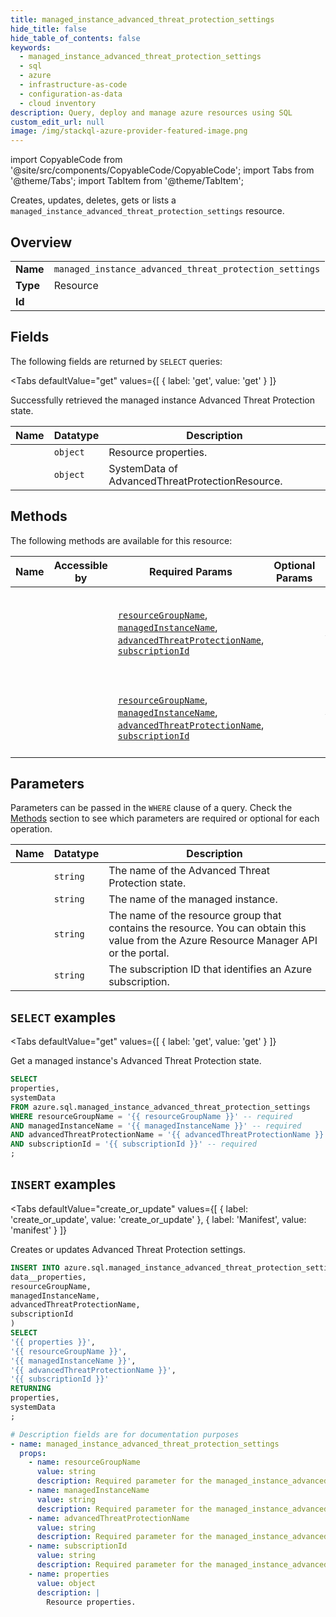 ```yaml
--- 
title: managed_instance_advanced_threat_protection_settings
hide_title: false
hide_table_of_contents: false
keywords:
  - managed_instance_advanced_threat_protection_settings
  - sql
  - azure
  - infrastructure-as-code
  - configuration-as-data
  - cloud inventory
description: Query, deploy and manage azure resources using SQL
custom_edit_url: null
image: /img/stackql-azure-provider-featured-image.png
---
```


import CopyableCode from '@site/src/components/CopyableCode/CopyableCode';
import Tabs from '@theme/Tabs';
import TabItem from '@theme/TabItem';

Creates, updates, deletes, gets or lists a <code>managed_instance_advanced_threat_protection_settings</code> resource.

## Overview
<table><tbody>
<tr><td><b>Name</b></td><td><code>managed_instance_advanced_threat_protection_settings</code></td></tr>
<tr><td><b>Type</b></td><td>Resource</td></tr>
<tr><td><b>Id</b></td><td><CopyableCode code="azure.sql.managed_instance_advanced_threat_protection_settings" /></td></tr>
</tbody></table>

## Fields

The following fields are returned by `SELECT` queries:

<Tabs
    defaultValue="get"
    values={[
        { label: 'get', value: 'get' }
    ]}
>
<TabItem value="get">

Successfully retrieved the managed instance Advanced Threat Protection state.

<table>
<thead>
    <tr>
    <th>Name</th>
    <th>Datatype</th>
    <th>Description</th>
    </tr>
</thead>
<tbody>
<tr>
    <td><CopyableCode code="properties" /></td>
    <td><code>object</code></td>
    <td>Resource properties.</td>
</tr>
<tr>
    <td><CopyableCode code="systemData" /></td>
    <td><code>object</code></td>
    <td>SystemData of AdvancedThreatProtectionResource.</td>
</tr>
</tbody>
</table>
</TabItem>
</Tabs>

## Methods

The following methods are available for this resource:

<table>
<thead>
    <tr>
    <th>Name</th>
    <th>Accessible by</th>
    <th>Required Params</th>
    <th>Optional Params</th>
    <th>Description</th>
    </tr>
</thead>
<tbody>
<tr>
    <td><a href="#get"><CopyableCode code="get" /></a></td>
    <td><CopyableCode code="select" /></td>
    <td><a href="#parameter-resourceGroupName"><code>resourceGroupName</code></a>, <a href="#parameter-managedInstanceName"><code>managedInstanceName</code></a>, <a href="#parameter-advancedThreatProtectionName"><code>advancedThreatProtectionName</code></a>, <a href="#parameter-subscriptionId"><code>subscriptionId</code></a></td>
    <td></td>
    <td>Get a managed instance's Advanced Threat Protection state.</td>
</tr>
<tr>
    <td><a href="#create_or_update"><CopyableCode code="create_or_update" /></a></td>
    <td><CopyableCode code="insert" /></td>
    <td><a href="#parameter-resourceGroupName"><code>resourceGroupName</code></a>, <a href="#parameter-managedInstanceName"><code>managedInstanceName</code></a>, <a href="#parameter-advancedThreatProtectionName"><code>advancedThreatProtectionName</code></a>, <a href="#parameter-subscriptionId"><code>subscriptionId</code></a></td>
    <td></td>
    <td>Creates or updates Advanced Threat Protection settings.</td>
</tr>
</tbody>
</table>

## Parameters

Parameters can be passed in the `WHERE` clause of a query. Check the [Methods](#methods) section to see which parameters are required or optional for each operation.

<table>
<thead>
    <tr>
    <th>Name</th>
    <th>Datatype</th>
    <th>Description</th>
    </tr>
</thead>
<tbody>
<tr id="parameter-advancedThreatProtectionName">
    <td><CopyableCode code="advancedThreatProtectionName" /></td>
    <td><code>string</code></td>
    <td>The name of the Advanced Threat Protection state.</td>
</tr>
<tr id="parameter-managedInstanceName">
    <td><CopyableCode code="managedInstanceName" /></td>
    <td><code>string</code></td>
    <td>The name of the managed instance.</td>
</tr>
<tr id="parameter-resourceGroupName">
    <td><CopyableCode code="resourceGroupName" /></td>
    <td><code>string</code></td>
    <td>The name of the resource group that contains the resource. You can obtain this value from the Azure Resource Manager API or the portal.</td>
</tr>
<tr id="parameter-subscriptionId">
    <td><CopyableCode code="subscriptionId" /></td>
    <td><code>string</code></td>
    <td>The subscription ID that identifies an Azure subscription.</td>
</tr>
</tbody>
</table>

## `SELECT` examples

<Tabs
    defaultValue="get"
    values={[
        { label: 'get', value: 'get' }
    ]}
>
<TabItem value="get">

Get a managed instance's Advanced Threat Protection state.

```sql
SELECT
properties,
systemData
FROM azure.sql.managed_instance_advanced_threat_protection_settings
WHERE resourceGroupName = '{{ resourceGroupName }}' -- required
AND managedInstanceName = '{{ managedInstanceName }}' -- required
AND advancedThreatProtectionName = '{{ advancedThreatProtectionName }}' -- required
AND subscriptionId = '{{ subscriptionId }}' -- required
;
```
</TabItem>
</Tabs>


## `INSERT` examples

<Tabs
    defaultValue="create_or_update"
    values={[
        { label: 'create_or_update', value: 'create_or_update' },
        { label: 'Manifest', value: 'manifest' }
    ]}
>
<TabItem value="create_or_update">

Creates or updates Advanced Threat Protection settings.

```sql
INSERT INTO azure.sql.managed_instance_advanced_threat_protection_settings (
data__properties,
resourceGroupName,
managedInstanceName,
advancedThreatProtectionName,
subscriptionId
)
SELECT 
'{{ properties }}',
'{{ resourceGroupName }}',
'{{ managedInstanceName }}',
'{{ advancedThreatProtectionName }}',
'{{ subscriptionId }}'
RETURNING
properties,
systemData
;
```
</TabItem>
<TabItem value="manifest">

```yaml
# Description fields are for documentation purposes
- name: managed_instance_advanced_threat_protection_settings
  props:
    - name: resourceGroupName
      value: string
      description: Required parameter for the managed_instance_advanced_threat_protection_settings resource.
    - name: managedInstanceName
      value: string
      description: Required parameter for the managed_instance_advanced_threat_protection_settings resource.
    - name: advancedThreatProtectionName
      value: string
      description: Required parameter for the managed_instance_advanced_threat_protection_settings resource.
    - name: subscriptionId
      value: string
      description: Required parameter for the managed_instance_advanced_threat_protection_settings resource.
    - name: properties
      value: object
      description: |
        Resource properties.
```
</TabItem>
</Tabs>
